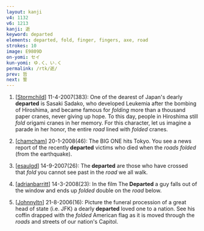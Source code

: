 ```yaml
---
layout: kanji
v4: 1132
v6: 1213
kanji: 逝
keyword: departed
elements: departed, fold, finger, fingers, axe, road
strokes: 10
image: E9809D
on-yomi: セイ
kun-yomi: ゆ.く、い.く
permalink: /rtk/逝/
prev: 哲
next: 誓
---
```


1) [<a href="http://kanji.koohii.com/profile/Stormchild">Stormchild</a>] 11-4-2007(383): One of the dearest of Japan&#039;s dearly<strong> departed</strong> is Sasaki Sadako, who developed Leukemia after the bombing of Hiroshima, and became famous for <em>folding</em> more than a thousand paper cranes, never giving up hope. To this day, people in Hiroshima still <em>fold</em> origami cranes in her memory. For this character, let us imagine a parade in her honor, the entire <em>road</em> lined with <em>folded</em> cranes.

2) [<a href="http://kanji.koohii.com/profile/chamcham">chamcham</a>] 20-1-2008(46): The BIG ONE hits Tokyo. You see a news report of the recently<strong> departed</strong> victims who died when the <em>roads</em> <em>folded</em> (from the earthquake).

3) [<a href="http://kanji.koohii.com/profile/esaulgd">esaulgd</a>] 14-9-2007(26): The<strong> departed</strong> are those who have crossed that <em>fold</em> you cannot see past in the <em>road</em> we all walk.

4) [<a href="http://kanji.koohii.com/profile/adrianbarritt">adrianbarritt</a>] 14-3-2008(23): In the film The<strong> Departed</strong> a guy falls out of the window and ends up <em>folded</em> double on the <em>road</em> below.

5) [<a href="http://kanji.koohii.com/profile/Johnnyltn">Johnnyltn</a>] 21-8-2006(16): Picture the funeral procession of a great head of state (i.e. JFK) a dearly<strong> departed</strong> loved one to a nation. See his coffin drapped with the <em>folded</em> American flag as it is moved through the <em>roads</em> and streets of our nation&#039;s Capitol.

